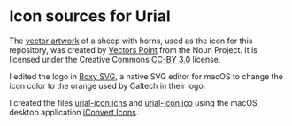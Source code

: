 Icon sources for Urial
======================

The [vector artwork](https://thenounproject.com/icon/bighorn-sheep-head-2608122/) of a sheep with horns, used as the icon for this repository, was created by  [Vectors Point](https://thenounproject.com/vectorspoint/) from the Noun Project.  It is licensed under the Creative Commons [CC-BY 3.0](https://creativecommons.org/licenses/by/3.0/) license.

I edited the logo in [Boxy SVG](https://boxy-svg.com), a native SVG editor for macOS to change the icon color to the orange used by Caltech in their logo.

I created the files [urial-icon.icns](urial-icon.icns) and [urial-icon.ico](urial-icon.ico) using the macOS desktop application [iConvert Icons](https://iconverticons.com).
